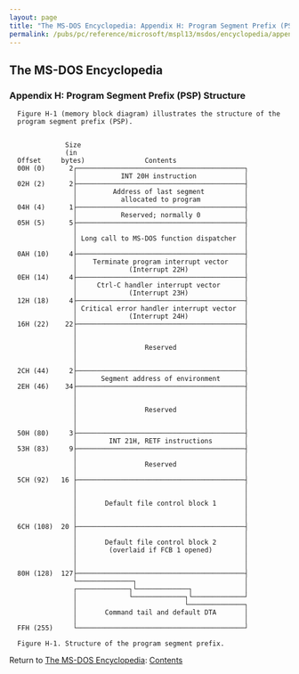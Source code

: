 ```yaml
---
layout: page
title: "The MS-DOS Encyclopedia: Appendix H: Program Segment Prefix (PSP) Structure"
permalink: /pubs/pc/reference/microsoft/mspl13/msdos/encyclopedia/appendix-h/
---
```


The MS-DOS Encyclopedia
-----------------------

### Appendix H: Program Segment Prefix (PSP) Structure

      Figure H-1 (memory block diagram) illustrates the structure of the
      program segment prefix (PSP).


                  Size
                  (in
      Offset     bytes)               Contents
      00H (0)      2┌──────────────────────────────────────────┐
                    │           INT 20H instruction            │
      02H (2)      2├──────────────────────────────────────────┤
                    │         Address of last segment          │
                    │           allocated to program           │
      04H (4)      1├──────────────────────────────────────────┤
                    │           Reserved; normally 0           │
      05H (5)      5├──────────────────────────────────────────┤
                    │                                          │
                    │ Long call to MS-DOS function dispatcher  │
                    │                                          │
      0AH (10)     4├──────────────────────────────────────────┤
                    │    Terminate program interrupt vector    │
                    │             (Interrupt 22H)              │
      0EH (14)     4├──────────────────────────────────────────┤
                    │     Ctrl-C handler interrupt vector      │
                    │             (Interrupt 23H)              │
      12H (18)     4├──────────────────────────────────────────┤
                    │ Critical error handler interrupt vector  │
                    │             (Interrupt 24H)              │
      16H (22)    22├──────────────────────────────────────────┤
                    │                                          │
                    │                                          │
                    │                 Reserved                 │
                    │                                          │
                    │                                          │
      2CH (44)     2├──────────────────────────────────────────┤
                    │      Segment address of environment      │
      2EH (46)    34├──────────────────────────────────────────┤
                    │                                          │
                    │                                          │
                    │                 Reserved                 │
                    │                                          │
                    │                                          │
      50H (80)     3├──────────────────────────────────────────┤
                    │        INT 21H, RETF instructions        │
      53H (83)     9├──────────────────────────────────────────┤
                    │                                          │
                    │                 Reserved                 │
                    │                                          │
      5CH (92)   16 ├──────────────────────────────────────────┤
                    │                                          │
                    │                                          │
                    │       Default file control block 1       │
                    │                                          │
                    │                                          │
      6CH (108)  20 ├──────────────────────────────────────────┤
                    │                                          │
                    │       Default file control block 2       │
                    │        (overlaid if FCB 1 opened)        │
                    │                                          │
                    │                                          │
      80H (128)  127├──────────────────────────────────────────┤
                    └──────────────┐                           │
                    ┌─────────────┐└─────────────┐             │
                    │             └─────────────┐└─────────────┘
                    │                           └──────────────┐
                    │       Command tail and default DTA       │
                    │                                          │
      FFH (255)     └──────────────────────────────────────────┘

      Figure H-1. Structure of the program segment prefix.

Return to [The MS-DOS Encyclopedia](../): [Contents](../#contents)
